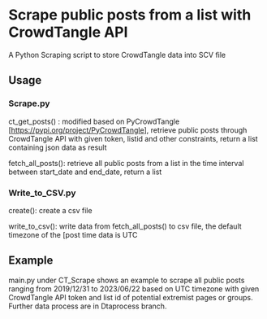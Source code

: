 # Scrape public posts from a list with CrowdTangle API
A Python Scraping script to store CrowdTangle data into SCV file

## Usage

### Scrape.py
ct_get_posts() : modified based on PyCrowdTangle [https://pypi.org/project/PyCrowdTangle],
                 retrieve public posts through CrowdTangle API with given token, listid
                 and other constraints, return a list containing json data as result
                 
fetch_all_posts():  retrieve all public posts from a list in the time interval between start_date
                    and end_date, return a list

### Write_to_CSV.py
create(): create a csv file

write_to_csv(): write data from fetch_all_posts() to csv file, the default timezone of the [post time data is UTC

## Example
main.py under CT_Scrape shows an example to scrape all public posts ranging from 2019/12/31 to 2023/06/22 based on UTC timezone with given
CrowdTangle API token and list id of potential extremist pages or groups.
Further data process are in Dtaprocess branch.
